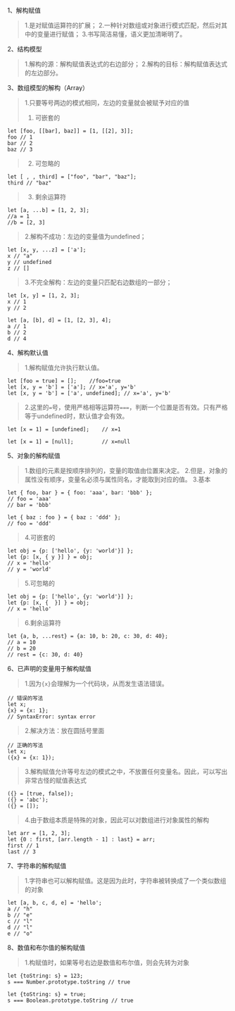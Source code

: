 1、解构赋值
> 1.是对赋值运算符的扩展；
> 2.一种针对数组或对象进行模式匹配，然后对其中的变量进行赋值；
> 3.书写简洁易懂，语义更加清晰明了。

2、结构模型
> 1.解构的源：解构赋值表达式的右边部分；
> 2.解构的目标：解构赋值表达式的左边部分。

3、数组模型的解构（Array）
> 1.只要等号两边的模式相同，左边的变量就会被赋予对应的值
> 1. 可嵌套的
```
let [foo, [[bar], baz]] = [1, [[2], 3]];
foo // 1
bar // 2
baz // 3
```
> 2. 可忽略的
```
let [ , , third] = ["foo", "bar", "baz"];
third // "baz"
```
> 3. 剩余运算符
```
let [a, ...b] = [1, 2, 3];
//a = 1
//b = [2, 3]
```
> 2.解构不成功：左边的变量值为undefined；
```
let [x, y, ...z] = ['a'];
x // "a"
y // undefined
z // []
```
> 3.不完全解构：左边的变量只匹配右边数组的一部分；
```
let [x, y] = [1, 2, 3];
x // 1
y // 2

let [a, [b], d] = [1, [2, 3], 4];
a // 1
b // 2
d // 4
```

4、解构默认值
> 1.解构赋值允许执行默认值。
```
let [foo = true] = [];    //foo=true
let [x, y = 'b'] = ['a']; // x='a', y='b'
let [x, y = 'b'] = ['a', undefined]; // x='a', y='b'
```
> 2.这里的`=`号，使用严格相等运算符`===`，判断一个位置是否有效。只有严格等于undefined时，默认值才会有效。
```
let [x = 1] = [undefined];    // x=1

let [x = 1] = [null];         // x=null
```

5、对象的解构赋值
> 1.数组的元素是按顺序排列的，变量的取值由位置来决定。
> 2.但是，对象的属性没有顺序，变量名必须与属性同名，才能取到对应的值。
> 3.基本
```
let { foo, bar } = { foo: 'aaa', bar: 'bbb' };
// foo = 'aaa'
// bar = 'bbb'

let { baz : foo } = { baz : 'ddd' };
// foo = 'ddd'
```
> 4.可嵌套的
```
let obj = {p: ['hello', {y: 'world'}] };
let {p: [x, { y }] } = obj;
// x = 'hello'
// y = 'world'
```
> 5.可忽略的
```
let obj = {p: ['hello', {y: 'world'}] };
let {p: [x, {  }] } = obj;
// x = 'hello'
```
> 6.剩余运算符
```
let {a, b, ...rest} = {a: 10, b: 20, c: 30, d: 40};
// a = 10
// b = 20
// rest = {c: 30, d: 40}
```

6、已声明的变量用于解构赋值
> 1.因为`{x}`会理解为一个代码块，从而发生语法错误。
```
// 错误的写法
let x;
{x} = {x: 1};
// SyntaxError: syntax error
```
> 2.解决方法：放在圆括号里面
```
// 正确的写法
let x;
({x} = {x: 1});
```
> 3.解构赋值允许等号左边的模式之中，不放置任何变量名。因此，可以写出非常古怪的赋值表达式
```
({} = [true, false]);
({} = 'abc');
({} = []);
```
> 4.由于数组本质是特殊的对象，因此可以对数组进行对象属性的解构
```
let arr = [1, 2, 3];
let {0 : first, [arr.length - 1] : last} = arr;
first // 1
last // 3
```

7、字符串的解构赋值
> 1.字符串也可以解构赋值。这是因为此时，字符串被转换成了一个类似数组的对象
```
let [a, b, c, d, e] = 'hello';
a // "h"
b // "e"
c // "l"
d // "l"
e // "o"
```

8、数值和布尔值的解构赋值
> 1.构赋值时，如果等号右边是数值和布尔值，则会先转为对象
```
let {toString: s} = 123;
s === Number.prototype.toString // true

let {toString: s} = true;
s === Boolean.prototype.toString // true
```

